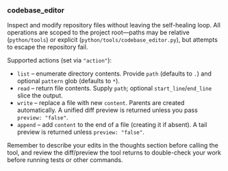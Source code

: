 ### codebase_editor
Inspect and modify repository files without leaving the self-healing loop. All operations are scoped to the project root—paths may be relative (`python/tools`) or explicit (`python/tools/codebase_editor.py`), but attempts to escape the repository fail.

Supported actions (set via `"action"`):
- `list` – enumerate directory contents. Provide `path` (defaults to `.`) and optional `pattern` glob (defaults to `*`).
- `read` – return file contents. Supply `path`; optional `start_line`/`end_line` slice the output.
- `write` – replace a file with new `content`. Parents are created automatically. A unified diff preview is returned unless you pass `preview: "false"`.
- `append` – add `content` to the end of a file (creating it if absent). A tail preview is returned unless `preview: "false"`.

Remember to describe your edits in the thoughts section before calling the tool, and review the diff/preview the tool returns to double-check your work before running tests or other commands.
